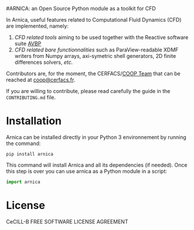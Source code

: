 
#ARNICA: an Open Source Python module as a toolkit for CFD

In Arnica, useful features related to Computational Fluid Dynamics (CFD) are implemented, namely:

  1. *CFD related tools* aiming to be used together with the Reactive software suite [AVBP](http://www.cerfacs.fr/avbp7x/)
  2. *CFD related bare functionnalities* such as ParaView-readable XDMF writers from Numpy arrays, axi-symetric shell generators, 2D finite differences solvers, _etc._
  
Contributors are, for the moment, the CERFACS/[COOP Team](http://cerfacs.fr/coop/team/) that can be reached at [coop@cerfacs.fr](coop@cerfacs.fr).

If you are willing to contribute, please read carefully the guide in the `CONTRIBUTING.md` file.

# Installation

Arnica can be installed directly in your Python 3 environnement by running the command:

```
pip install arnica
```

This command will install Arnica and all its dependencies (if needed). Once this step is over you can use arnica as a Python module in a script:

```python
import arnica
```

# License

CeCILL-B FREE SOFTWARE LICENSE AGREEMENT
